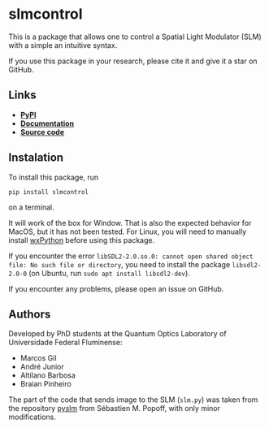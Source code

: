 # slmcontrol

This is a package that allows one to control a Spatial Light Modulator (SLM) with a simple an intuitive syntax.

If you use this package in your research, please cite it and give it a star on GitHub.

## Links

- [**PyPI**](https://pypi.org/project/slmcontrol/)
- [**Documentation**](https://marcsgil.github.io/slmcontrol/)
- [**Source code**](https://github.com/marcsgil/slmcontrol/tree/main)

## Instalation

To install this package, run

```
pip install slmcontrol
```

on a terminal.

It will work of the box for Window. That is also the expected behavior for MacOS, but it has not been tested. For Linux, you will need to manually install [wxPython](https://wxpython.org/pages/downloads/) before using this package.

If you encounter the error `libSDL2-2.0.so.0: cannot open shared object file: No such file or directory`, you need to install the package `libsdl2-2.0-0` (on Ubuntu, run `sudo apt install libsdl2-dev`).

If you encounter any problems, please open an issue on GitHub.

## Authors

Developed by PhD students at the Quantum Optics Laboratory of Universidade Federal Fluminense:

- Marcos Gil
- André Junior
- Altilano Barbosa
- Braian Pinheiro

The part of the code that sends image to the SLM (`slm.py`) was taken from the repository [pyslm](https://github.com/wavefrontshaping/slmPy) from Sébastien M. Popoff, with only minor modifications.